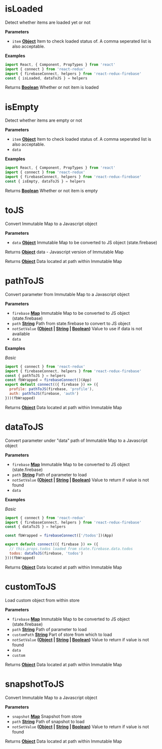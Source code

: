 <!-- Generated by documentation.js. Update this documentation by updating the source code. -->

# isLoaded

Detect whether items are loaded yet or not

**Parameters**

-   `item` **[Object](https://developer.mozilla.org/en-US/docs/Web/JavaScript/Reference/Global_Objects/Object)** Item to check loaded status of. A comma seperated list is also acceptable.

**Examples**

```javascript
import React, { Component, PropTypes } from 'react'
import { connect } from 'react-redux'
import { firebaseConnect, helpers } from 'react-redux-firebase'
const { isLoaded, dataToJS } = helpers
```

Returns **[Boolean](https://developer.mozilla.org/en-US/docs/Web/JavaScript/Reference/Global_Objects/Boolean)** Whether or not item is loaded

# isEmpty

Detect whether items are empty or not

**Parameters**

-   `item` **[Object](https://developer.mozilla.org/en-US/docs/Web/JavaScript/Reference/Global_Objects/Object)** Item to check loaded status of. A comma seperated list is also acceptable.
-   `data`  

**Examples**

```javascript
import React, { Component, PropTypes } from 'react'
import { connect } from 'react-redux'
import { firebaseConnect, helpers } from 'react-redux-firebase'
const { isEmpty, dataToJS } = helpers
```

Returns **[Boolean](https://developer.mozilla.org/en-US/docs/Web/JavaScript/Reference/Global_Objects/Boolean)** Whether or not item is empty

# toJS

Convert Immutable Map to a Javascript object

**Parameters**

-   `data` **[Object](https://developer.mozilla.org/en-US/docs/Web/JavaScript/Reference/Global_Objects/Object)** Immutable Map to be converted to JS object (state.firebase)

Returns **[Object](https://developer.mozilla.org/en-US/docs/Web/JavaScript/Reference/Global_Objects/Object)** data - Javascript version of Immutable Map

Returns **[Object](https://developer.mozilla.org/en-US/docs/Web/JavaScript/Reference/Global_Objects/Object)** Data located at path within Immutable Map

# pathToJS

Convert parameter from Immutable Map to a Javascript object

**Parameters**

-   `firebase` **[Map](https://developer.mozilla.org/en-US/docs/Web/JavaScript/Reference/Global_Objects/Map)** Immutable Map to be converted to JS object (state.firebase)
-   `path` **[String](https://developer.mozilla.org/en-US/docs/Web/JavaScript/Reference/Global_Objects/String)** Path from state.firebase to convert to JS object
-   `notSetValue` **([Object](https://developer.mozilla.org/en-US/docs/Web/JavaScript/Reference/Global_Objects/Object) \| [String](https://developer.mozilla.org/en-US/docs/Web/JavaScript/Reference/Global_Objects/String) \| [Boolean](https://developer.mozilla.org/en-US/docs/Web/JavaScript/Reference/Global_Objects/Boolean))** Value to use if data is not available
-   `data`  

**Examples**

_Basic_

```javascript
import { connect } from 'react-redux'
import { firebaseConnect, helpers } from 'react-redux-firebase'
const { pathToJS } = helpers
const fbWrapped = firebaseConnect()(App)
export default connect(({ firebase }) => ({
  profile: pathToJS(firebase, 'profile'),
  auth: pathToJS(firebase, 'auth')
}))(fbWrapped)
```

Returns **[Object](https://developer.mozilla.org/en-US/docs/Web/JavaScript/Reference/Global_Objects/Object)** Data located at path within Immutable Map

# dataToJS

Convert parameter under "data" path of Immutable Map to a Javascript object

**Parameters**

-   `firebase` **[Map](https://developer.mozilla.org/en-US/docs/Web/JavaScript/Reference/Global_Objects/Map)** Immutable Map to be converted to JS object (state.firebase)
-   `path` **[String](https://developer.mozilla.org/en-US/docs/Web/JavaScript/Reference/Global_Objects/String)** Path of parameter to load
-   `notSetValue` **([Object](https://developer.mozilla.org/en-US/docs/Web/JavaScript/Reference/Global_Objects/Object) \| [String](https://developer.mozilla.org/en-US/docs/Web/JavaScript/Reference/Global_Objects/String) \| [Boolean](https://developer.mozilla.org/en-US/docs/Web/JavaScript/Reference/Global_Objects/Boolean))** Value to return if value is not found
-   `data`  

**Examples**

_Basic_

```javascript
import { connect } from 'react-redux'
import { firebaseConnect, helpers } from 'react-redux-firebase'
const { dataToJS } = helpers

const fbWrapped = firebaseConnect(['/todos'])(App)

export default connect(({ firebase }) => ({
  // this.props.todos loaded from state.firebase.data.todos
  todos: dataToJS(firebase, 'todos')
}))(fbWrapped)
```

Returns **[Object](https://developer.mozilla.org/en-US/docs/Web/JavaScript/Reference/Global_Objects/Object)** Data located at path within Immutable Map

# customToJS

Load custom object from within store

**Parameters**

-   `firebase` **[Map](https://developer.mozilla.org/en-US/docs/Web/JavaScript/Reference/Global_Objects/Map)** Immutable Map to be converted to JS object (state.firebase)
-   `path` **[String](https://developer.mozilla.org/en-US/docs/Web/JavaScript/Reference/Global_Objects/String)** Path of parameter to load
-   `customPath` **[String](https://developer.mozilla.org/en-US/docs/Web/JavaScript/Reference/Global_Objects/String)** Part of store from which to load
-   `notSetValue` **([Object](https://developer.mozilla.org/en-US/docs/Web/JavaScript/Reference/Global_Objects/Object) \| [String](https://developer.mozilla.org/en-US/docs/Web/JavaScript/Reference/Global_Objects/String) \| [Boolean](https://developer.mozilla.org/en-US/docs/Web/JavaScript/Reference/Global_Objects/Boolean))** Value to return if value is not found
-   `data`  
-   `custom`  

Returns **[Object](https://developer.mozilla.org/en-US/docs/Web/JavaScript/Reference/Global_Objects/Object)** Data located at path within Immutable Map

# snapshotToJS

Convert Immutable Map to a Javascript object

**Parameters**

-   `snapshot` **[Map](https://developer.mozilla.org/en-US/docs/Web/JavaScript/Reference/Global_Objects/Map)** Snapshot from store
-   `path` **[String](https://developer.mozilla.org/en-US/docs/Web/JavaScript/Reference/Global_Objects/String)** Path of snapshot to load
-   `notSetValue` **([Object](https://developer.mozilla.org/en-US/docs/Web/JavaScript/Reference/Global_Objects/Object) \| [String](https://developer.mozilla.org/en-US/docs/Web/JavaScript/Reference/Global_Objects/String) \| [Boolean](https://developer.mozilla.org/en-US/docs/Web/JavaScript/Reference/Global_Objects/Boolean))** Value to return if value is not found

Returns **[Object](https://developer.mozilla.org/en-US/docs/Web/JavaScript/Reference/Global_Objects/Object)** Data located at path within Immutable Map
